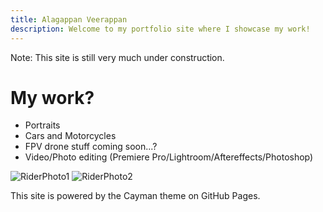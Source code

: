 ```yaml
---
title: Alagappan Veerappan
description: Welcome to my portfolio site where I showcase my work!
---
```

Note: This site is still very much under construction.

# My work?
- Portraits
- Cars and Motorcycles
- FPV drone stuff coming soon...?
- Video/Photo editing (Premiere Pro/Lightroom/Aftereffects/Photoshop)

<img src="assets/img/1hwkslookoutwlogo.png" alt="RiderPhoto1">
<img src="assets/img/2hwkslookoutwlogo.png" alt="RiderPhoto2">























This site is powered by the Cayman theme on GitHub Pages.
